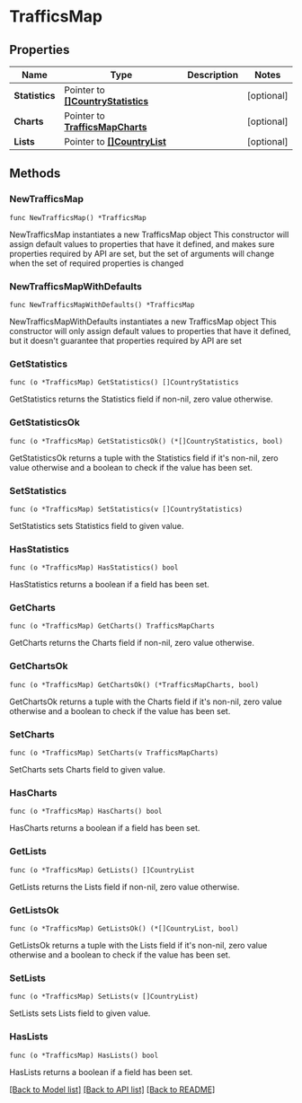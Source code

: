 # TrafficsMap

## Properties

Name | Type | Description | Notes
------------ | ------------- | ------------- | -------------
**Statistics** | Pointer to [**[]CountryStatistics**](CountryStatistics.md) |  | [optional] 
**Charts** | Pointer to [**TrafficsMapCharts**](TrafficsMapCharts.md) |  | [optional] 
**Lists** | Pointer to [**[]CountryList**](CountryList.md) |  | [optional] 

## Methods

### NewTrafficsMap

`func NewTrafficsMap() *TrafficsMap`

NewTrafficsMap instantiates a new TrafficsMap object
This constructor will assign default values to properties that have it defined,
and makes sure properties required by API are set, but the set of arguments
will change when the set of required properties is changed

### NewTrafficsMapWithDefaults

`func NewTrafficsMapWithDefaults() *TrafficsMap`

NewTrafficsMapWithDefaults instantiates a new TrafficsMap object
This constructor will only assign default values to properties that have it defined,
but it doesn't guarantee that properties required by API are set

### GetStatistics

`func (o *TrafficsMap) GetStatistics() []CountryStatistics`

GetStatistics returns the Statistics field if non-nil, zero value otherwise.

### GetStatisticsOk

`func (o *TrafficsMap) GetStatisticsOk() (*[]CountryStatistics, bool)`

GetStatisticsOk returns a tuple with the Statistics field if it's non-nil, zero value otherwise
and a boolean to check if the value has been set.

### SetStatistics

`func (o *TrafficsMap) SetStatistics(v []CountryStatistics)`

SetStatistics sets Statistics field to given value.

### HasStatistics

`func (o *TrafficsMap) HasStatistics() bool`

HasStatistics returns a boolean if a field has been set.

### GetCharts

`func (o *TrafficsMap) GetCharts() TrafficsMapCharts`

GetCharts returns the Charts field if non-nil, zero value otherwise.

### GetChartsOk

`func (o *TrafficsMap) GetChartsOk() (*TrafficsMapCharts, bool)`

GetChartsOk returns a tuple with the Charts field if it's non-nil, zero value otherwise
and a boolean to check if the value has been set.

### SetCharts

`func (o *TrafficsMap) SetCharts(v TrafficsMapCharts)`

SetCharts sets Charts field to given value.

### HasCharts

`func (o *TrafficsMap) HasCharts() bool`

HasCharts returns a boolean if a field has been set.

### GetLists

`func (o *TrafficsMap) GetLists() []CountryList`

GetLists returns the Lists field if non-nil, zero value otherwise.

### GetListsOk

`func (o *TrafficsMap) GetListsOk() (*[]CountryList, bool)`

GetListsOk returns a tuple with the Lists field if it's non-nil, zero value otherwise
and a boolean to check if the value has been set.

### SetLists

`func (o *TrafficsMap) SetLists(v []CountryList)`

SetLists sets Lists field to given value.

### HasLists

`func (o *TrafficsMap) HasLists() bool`

HasLists returns a boolean if a field has been set.


[[Back to Model list]](../README.md#documentation-for-models) [[Back to API list]](../README.md#documentation-for-api-endpoints) [[Back to README]](../README.md)



